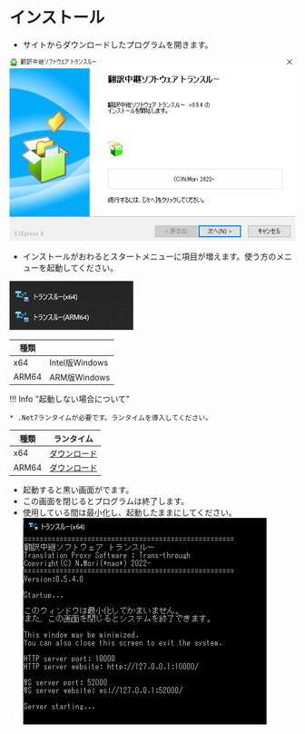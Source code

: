 # インストール

* サイトからダウンロードしたプログラムを開きます。

![Image title](images/install_p02.png)

* インストールがおわるとスタートメニューに項目が増えます。使う方のメニューを起動してください。

![Image title](images/install_p01.png)

|種類|                             |
|-----|----------------------------|
|x64  |Intel版Windows             |
|ARM64|ARM版Windows                |

!!! Info "起動しない場合について"

    * .Net7ランタイムが必要です。ランタイムを導入してください。

|種類| ランタイム                  |
|-----|----------------------------|
|x64  |[ダウンロード](https://dotnet.microsoft.com/ja-jp/download/dotnet/thank-you/runtime-aspnetcore-7.0.4-windows-x64-binaries)            |
|ARM64|[ダウンロード](https://dotnet.microsoft.com/ja-jp/download/dotnet/thank-you/runtime-aspnetcore-7.0.4-windows-arm64-binaries)                |

* 起動すると黒い画面がでます。
* この画面を閉じるとプログラムは終了します。
* 使用している間は最小化し、起動したままにしてください。
![Image title](images/install_p03.png)
